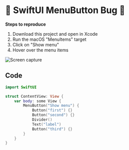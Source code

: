# 🐞 SwiftUI MenuButton Bug 🦟

**Steps to reproduce**

1. Download this project and open in Xcode
2. Run the macOS "MenuItems" target
3. Click on "Show menu"
4. Hover over the menu items

![Screen capture](Screen-capture.gif)


## Code

```swift
import SwiftUI

struct ContentView: View {
    var body: some View {
		MenuButton("Show menu") {
			Button("first") {}
			Button("second") {}
			Divider()
			Text("label")
			Button("third") {}
		}
    }
}
```

